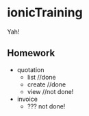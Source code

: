 # ionicTraining
Yah!


## Homework
* quotation 
  - list  //done
  - create //done
  - view //not done!
* invoice
  - ??? not done!

